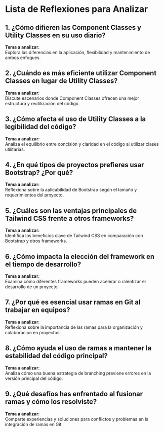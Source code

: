 # Lista de Reflexiones para Analizar

## 1. ¿Cómo difieren las Component Classes y Utility Classes en su uso diario?
**Tema a analizar:**  
Explora las diferencias en la aplicación, flexibilidad y mantenimiento de ambos enfoques.

## 2. ¿Cuándo es más eficiente utilizar Component Classes en lugar de Utility Classes?
**Tema a analizar:**  
Discute escenarios donde Component Classes ofrecen una mejor estructura y reutilización del código.

## 3. ¿Cómo afecta el uso de Utility Classes a la legibilidad del código?
**Tema a analizar:**  
Analiza el equilibrio entre concisión y claridad en el código al utilizar clases utilitarias.

## 4. ¿En qué tipos de proyectos prefieres usar Bootstrap? ¿Por qué?
**Tema a analizar:**  
Reflexiona sobre la aplicabilidad de Bootstrap según el tamaño y requerimientos del proyecto.

## 5. ¿Cuáles son las ventajas principales de Tailwind CSS frente a otros frameworks?
**Tema a analizar:**  
Identifica los beneficios clave de Tailwind CSS en comparación con Bootstrap y otros frameworks.

## 6. ¿Cómo impacta la elección del framework en el tiempo de desarrollo?
**Tema a analizar:**  
Examina cómo diferentes frameworks pueden acelerar o ralentizar el desarrollo de un proyecto.

## 7. ¿Por qué es esencial usar ramas en Git al trabajar en equipos?
**Tema a analizar:**  
Reflexiona sobre la importancia de las ramas para la organización y colaboración en proyectos.

## 8. ¿Cómo ayuda el uso de ramas a mantener la estabilidad del código principal?
**Tema a analizar:**  
Analiza cómo una buena estrategia de branching previene errores en la versión principal del código.

## 9. ¿Qué desafíos has enfrentado al fusionar ramas y cómo los resolviste?
**Tema a analizar:**  
Comparte experiencias y soluciones para conflictos y problemas en la integración de ramas en Git.
